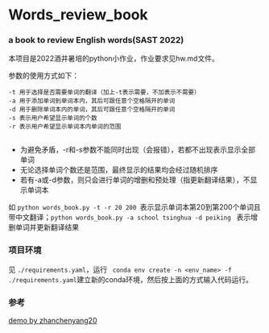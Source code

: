 # Words_review_book

### a book to review English words(SAST 2022)

本项目是2022酒井暑培的python小作业，作业要求见hw.md文件。

参数的使用方式如下：

```
-t 用于选择是否需要单词的翻译（加上-t表示需要，不加表示不需要）
-a 用于添加单词到单词本内，其后可跟任意个空格隔开的单词
-d 用于删除单词本内的单词，其后可跟任意个空格隔开的单词
-s 表示用户希望显示单词的个数
-r 表示用户希望显示单词本内单词的范围
   
```

+ 为避免矛盾，-r和-s参数不能同时出现（会报错），若都不出现表示显示全部单词
+ 无论选择单词个数还是范围，最终显示的结果均会经过随机排序
+ 若有-a或-d参数，则只会进行单词的增删和预处理（指更新翻译结果），不显示单词本

如 `python words_book.py -t -r 20 200 `表示显示单词本第20到第200个单词且带中文翻译；`python words_book.py -a school tsinghua -d peiking ` 表示增删单词并更新翻译结果

### 项目环境

见  `./requirements.yaml`，运行 ` conda env create -n <env_name> -f ./requirements.yaml`建立新的conda环境，然后按上面的方式输入代码运行。

### 参考

[demo by zhanchenyang20](https://github.com/zhaochenyang20/TOFEL_words_reviewer)
